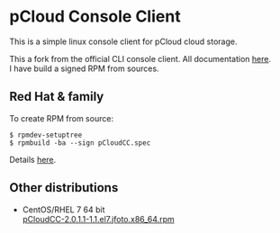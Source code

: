 # pCloud Console Client

This is a simple linux console client for pCloud cloud storage.   

This a fork from the official CLI console client. All documentation [here](https://github.com/pcloudcom/console-client).  
I have build a signed RPM from sources.   

## Red Hat & family
To create RPM from source:  
```
$ rpmdev-setuptree
$ rpmbuild -ba --sign pCloudCC.spec   
```
Details [here](https://rpm-packaging-guide.github.io).   
 
## Other distributions  
- CentOS/RHEL 7 64 bit  
  [pCloudCC-2.0.1.1-1.1.el7.jfoto.x86_64.rpm](https://my.pcloud.com/publink/show?code=XZWsHU7ZTBoO61NJKbJloOUcJ0m6bHcg9zdy)  

